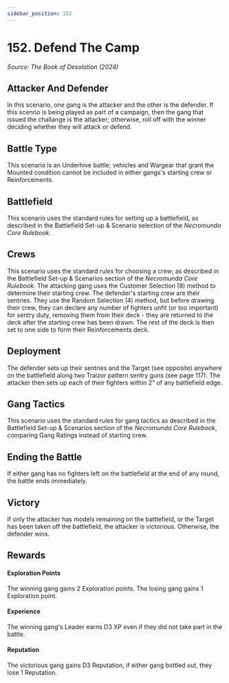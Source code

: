 ```yaml
---
sidebar_position: 152
---
```


# 152. Defend The Camp

_Source: The Book of Desolation (2024)_

Attacker And Defender[​](#attacker-and-defender "Direct link to Attacker And Defender")
---------------------------------------------------------

In this scenario, one gang is the attacker and the other is the defender. If this scenrio is being played as part of a campaign, then the gang that issued the challange is the attacker; otherwise, roll off with the winner deciding whether they will attack or defend.

Battle Type[​](#battle-type "Direct link to Battle Type")
---------------------------------------------------------

This scenario is an Underhive battle; vehicles and Wargear that grant the Mounted condition cannot be included in either gangs's starting crew or Reinforcements.

Battlefield[​](#battlefield "Direct link to Battlefield")
---------------------------------------------------------

This scenario uses the standard rules for setting up a battlefield, as described in the Battlefield Set-up & Scenario selection of the _Necromunda Core Rulebook_.

Crews[​](#crews "Direct link to Crews")
---------------------------------------

This scenario uses the standard rules for choosing a crew; as described in the Battlefield Set-up & Scenarios section of the _Necromunda Core Rulebook_. The attacking gang uses the Customer Selection (8) method to determine their starting crew. The defender's starting crew are their sentries. They use the Random Selection (4) method, but before drawing their crew, they can declare any number of fighters unfit (or too important) for sentry duty, removing them from their deck - they are returned to the deck after the starting crew has been drawn. The rest of the deck is then set to one side to form their Reinforcements deck.

Deployment[​](#deployment "Direct link to Deployment")
------------------------------------------------------

The defender sets up their sentries and the Target (see opposite) anywhere on the battlefield along two Traizor pattern sentry guns (see page 117). The attacker then sets up each of their fighters within 2" of any battlefield edge. 

Gang Tactics[​](#gang-tactics "Direct link to Gang Tactics")
------------------------------------------------------

This scenario uses the standard rules for gang tactics as described in the Battlefield Set-up & Scenarios section of the _Necromunda Core Rulebook_, comparing Gang Ratings instead of starting crew. 

Ending the Battle[​](#ending-the-battle "Direct link to Ending the Battle")
---------------------------------------------------------------------------

If either gang has no fighters left on the battlefield at the end of any round, the battle ends immediately. 

Victory[​](#victory "Direct link to Victory")
---------------------------------------------------------------------------

If only the attacker has models remaining on the battlefield, or the Target has been taken off the battlefield, the attacker is victorious. Otherwise, the defender wins.

Rewards[​](#rewards "Direct link to Rewards")
---------------------------------------------------------------------------

#### Exploration Points
The winning gang gains 2 Exploration points. The losing gang gains 1 Exploration point.

#### Experience
The winning gang's Leader earns D3 XP even if they did not take part in the battle.

#### Reputation
The victorious gang gains D3 Reputation, if either gang bottled out, they lose 1 Reputation.

